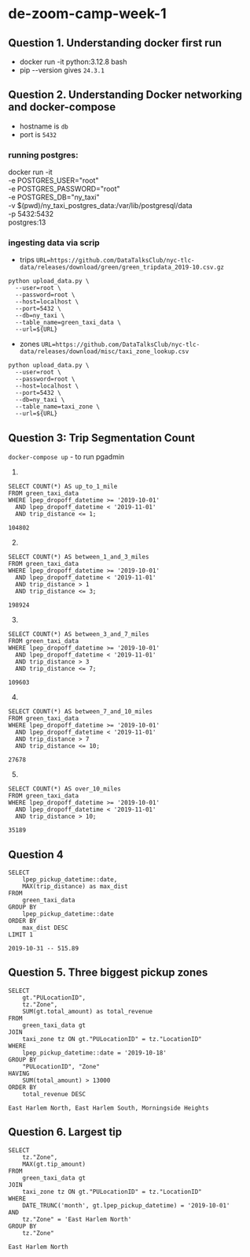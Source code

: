 # de-zoom-camp-week-1

## Question 1. Understanding docker first run
- docker run -it python:3.12.8 bash
- pip --version gives `24.3.1`

## Question 2. Understanding Docker networking and docker-compose
- hostname is `db`
- port is `5432`

### running postgres:
docker run -it \
  -e POSTGRES_USER="root" \
  -e POSTGRES_PASSWORD="root" \
  -e POSTGRES_DB="ny_taxi" \
  -v $(pwd)/ny_taxi_postgres_data:/var/lib/postgresql/data \
  -p 5432:5432 \
  postgres:13

### ingesting data via scrip
- trips
`URL=https://github.com/DataTalksClub/nyc-tlc-data/releases/download/green/green_tripdata_2019-10.csv.gz`
```
python upload_data.py \
  --user=root \
  --password=root \
  --host=localhost \
  --port=5432 \
  --db=ny_taxi \
  --table_name=green_taxi_data \
  --url=${URL}
```

- zones
`URL=https://github.com/DataTalksClub/nyc-tlc-data/releases/download/misc/taxi_zone_lookup.csv`

```
python upload_data.py \
  --user=root \
  --password=root \
  --host=localhost \
  --port=5432 \
  --db=ny_taxi \
  --table_name=taxi_zone \
  --url=${URL}
```

## Question 3: Trip Segmentation Count
`docker-compose up` - to run pgadmin

1. 
```
SELECT COUNT(*) AS up_to_1_mile
FROM green_taxi_data
WHERE lpep_dropoff_datetime >= '2019-10-01' 
  AND lpep_dropoff_datetime < '2019-11-01'
  AND trip_distance <= 1;
```
`104802`

2. 
```
SELECT COUNT(*) AS between_1_and_3_miles
FROM green_taxi_data
WHERE lpep_dropoff_datetime >= '2019-10-01' 
  AND lpep_dropoff_datetime < '2019-11-01'
  AND trip_distance > 1 
  AND trip_distance <= 3;
```
`198924`

3. 
```
SELECT COUNT(*) AS between_3_and_7_miles
FROM green_taxi_data
WHERE lpep_dropoff_datetime >= '2019-10-01' 
  AND lpep_dropoff_datetime < '2019-11-01'
  AND trip_distance > 3 
  AND trip_distance <= 7;
```
`109603`

4. 
```
SELECT COUNT(*) AS between_7_and_10_miles
FROM green_taxi_data
WHERE lpep_dropoff_datetime >= '2019-10-01' 
  AND lpep_dropoff_datetime < '2019-11-01'
  AND trip_distance > 7 
  AND trip_distance <= 10;
```
`27678`

5. 
```
SELECT COUNT(*) AS over_10_miles
FROM green_taxi_data
WHERE lpep_dropoff_datetime >= '2019-10-01' 
  AND lpep_dropoff_datetime < '2019-11-01'
  AND trip_distance > 10;
```
`35189`

## Question 4
```
SELECT 
	lpep_pickup_datetime::date,
	MAX(trip_distance) as max_dist
FROM 
	green_taxi_data
GROUP BY
	lpep_pickup_datetime::date
ORDER BY
	max_dist DESC
LIMIT 1
```
`2019-10-31 -- 515.89`

## Question 5. Three biggest pickup zones
```
SELECT 
	gt."PULocationID",
	tz."Zone",
	SUM(gt.total_amount) as total_revenue	
FROM 
	green_taxi_data gt
JOIN
	taxi_zone tz ON gt."PULocationID" = tz."LocationID"	
WHERE
	lpep_pickup_datetime::date = '2019-10-18'
GROUP BY
	"PULocationID", "Zone"
HAVING
	SUM(total_amount) > 13000
ORDER BY
	total_revenue DESC
```
`East Harlem North, East Harlem South, Morningside Heights`

## Question 6. Largest tip
```
SELECT 
	tz."Zone",
	MAX(gt.tip_amount)
FROM 
	green_taxi_data gt
JOIN
	taxi_zone tz ON gt."PULocationID" = tz."LocationID"	
WHERE
	DATE_TRUNC('month', gt.lpep_pickup_datetime) = '2019-10-01'
AND
	tz."Zone" = 'East Harlem North'
GROUP BY
	tz."Zone"

```
`East Harlem North`